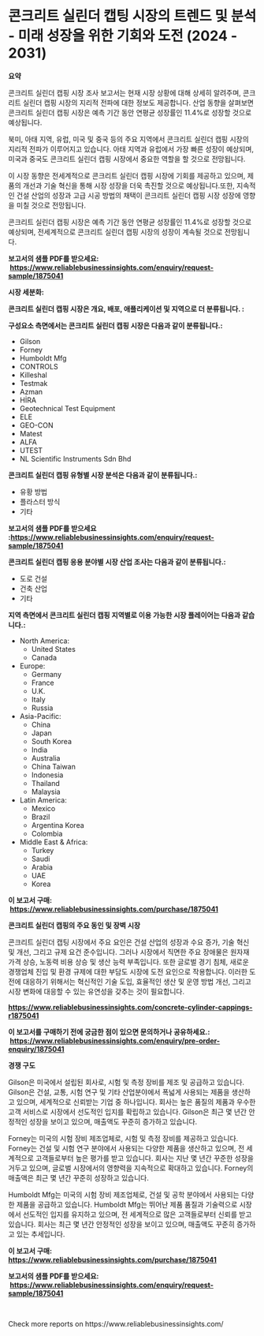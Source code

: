 <p><h1>콘크리트 실린더 캡팅 시장의 트렌드 및 분석 - 미래 성장을 위한 기회와 도전 (2024 - 2031)</h1></p><p><strong>요약</strong></p>
<p><p>콘크리트 실린더 캡핑 시장 조사 보고서는 현재 시장 상황에 대해 상세히 알려주며, 콘크리트 실린더 캡핑 시장의 지리적 전파에 대한 정보도 제공합니다. 산업 동향을 살펴보면 콘크리트 실린더 캡핑 시장은 예측 기간 동안 연평균 성장률인 11.4%로 성장할 것으로 예상됩니다.</p><p>북미, 아태 지역, 유럽, 미국 및 중국 등의 주요 지역에서 콘크리트 실린더 캡핑 시장의 지리적 전파가 이루어지고 있습니다. 아태 지역과 유럽에서 가장 빠른 성장이 예상되며, 미국과 중국도 콘크리트 실린더 캡핑 시장에서 중요한 역할을 할 것으로 전망됩니다.</p><p>이 시장 동향은 전세계적으로 콘크리트 실린더 캡핑 시장에 기회를 제공하고 있으며, 제품의 개선과 기술 혁신을 통해 시장 성장을 더욱 촉진할 것으로 예상됩니다.또한, 지속적인 건설 산업의 성장과 고급 시공 방법의 채택이 콘크리트 실린더 캡핑 시장 성장에 영향을 미칠 것으로 전망됩니다.</p><p>콘크리트 실린더 캡핑 시장은 예측 기간 동안 연평균 성장률인 11.4%로 성장할 것으로 예상되며, 전세계적으로 콘크리트 실린더 캡핑 시장의 성장이 계속될 것으로 전망됩니다.</p></p>
<p><strong>보고서의 샘플 PDF를 받으세요: &nbsp;<a href="https://www.reliablebusinessinsights.com/enquiry/request-sample/1875041">https://www.reliablebusinessinsights.com/enquiry/request-sample/1875041</a></strong></p>
<p><strong>시장 세분화:</strong></p>
<p><strong> 콘크리트 실린더 캡핑 시장은 개요, 배포, 애플리케이션 및 지역으로 더 분류됩니다. :</strong></p>
<p><strong>구성요소 측면에서는 콘크리트 실린더 캡핑 시장은 다음과 같이 분류됩니다.:</strong></p>
<p><ul><li>Gilson</li><li>Forney</li><li>Humboldt Mfg</li><li>CONTROLS</li><li>Killeshal</li><li>Testmak</li><li>Azman</li><li>HİRA</li><li>Geotechnical Test Equipment</li><li>ELE</li><li>GEO-CON</li><li>Matest</li><li>ALFA</li><li>UTEST</li><li>NL Scientific Instruments Sdn Bhd</li></ul></p>
<p><strong> 콘크리트 실린더 캡핑 유형별 시장 분석은 다음과 같이 분류됩니다.:</strong></p>
<p><ul><li>유황 방법</li><li>플라스터 방식</li><li>기타</li></ul></p>
<p><strong>보고서의 샘플 PDF를 받으세요 :<a href="https://www.reliablebusinessinsights.com/enquiry/request-sample/1875041">https://www.reliablebusinessinsights.com/enquiry/request-sample/1875041</a></strong></p>
<p><strong> 콘크리트 실린더 캡핑 응용 분야별 시장 산업 조사는 다음과 같이 분류됩니다.:</strong></p>
<p><ul><li>도로 건설</li><li>건축 산업</li><li>기타</li></ul></p>
<p><strong>지역 측면에서 콘크리트 실린더 캡핑 지역별로 이용 가능한 시장 플레이어는 다음과 같습니다.:</strong></p>
<p><ul>
    <li>
        North America:
        <ul>
            <li>United States</li>
            <li>Canada</li>
        </ul>
    </li>
    <li>
        Europe:
        <ul>
            <li>Germany</li>
            <li>France</li>
            <li>U.K.</li>
            <li>Italy</li>
            <li>Russia</li>
        </ul>
    </li>
    <li>
        Asia-Pacific:
        <ul>
            <li>China</li>
            <li>Japan</li>
            <li>South Korea</li>
            <li>India</li>
            <li>Australia</li>
            <li>China Taiwan</li>
            <li>Indonesia</li>
            <li>Thailand</li>
            <li>Malaysia</li>
        </ul>
    </li>
    <li>
        Latin America:
        <ul>
            <li>Mexico</li>
            <li>Brazil</li>
            <li>Argentina Korea</li>
            <li>Colombia</li>
        </ul>
    </li>
    <li>
        Middle East & Africa:
        <ul>
            <li>Turkey</li>
            <li>Saudi</li>
            <li>Arabia</li>
            <li>UAE</li>
            <li>Korea</li>
        </ul>
    </li>
    </ul></p>
<p><strong>이 보고서 구매: &nbsp;<a href="https://www.reliablebusinessinsights.com/purchase/1875041">https://www.reliablebusinessinsights.com/purchase/1875041</a></strong></p>
<p><strong>콘크리트 실린더 캡핑의 주요 동인 및 장벽 시장</strong></p>
<p><p>콘크리트 실린더 캡팅 시장에서 주요 요인은 건설 산업의 성장과 수요 증가, 기술 혁신 및 개선, 그리고 규제 요건 준수입니다. 그러나 시장에서 직면한 주요 장애물은 원자재 가격 상승, 노동력 비용 상승 및 생산 능력 부족입니다. 또한 글로벌 경기 침체, 새로운 경쟁업체 진입 및 환경 규제에 대한 부담도 시장에 도전 요인으로 작용합니다. 이러한 도전에 대응하기 위해서는 혁신적인 기술 도입, 효율적인 생산 및 운영 방법 개선, 그리고 시장 변화에 대응할 수 있는 유연성을 갖추는 것이 필요합니다.</p></p>
<p><strong><a href="https://www.reliablebusinessinsights.com/concrete-cylinder-cappings-r1875041">https://www.reliablebusinessinsights.com/concrete-cylinder-cappings-r1875041</a></strong></p>
<p><strong>이 보고서를 구매하기 전에 궁금한 점이 있으면 문의하거나 공유하세요.: &nbsp;<a href="https://www.reliablebusinessinsights.com/enquiry/pre-order-enquiry/1875041">https://www.reliablebusinessinsights.com/enquiry/pre-order-enquiry/1875041</a></strong></p>
<p><strong>경쟁 구도</strong></p>
<p><p>Gilson은 미국에서 설립된 회사로, 시험 및 측정 장비를 제조 및 공급하고 있습니다. Gilson은 건설, 교통, 시험 연구 및 기타 산업분야에서 폭넓게 사용되는 제품을 생산하고 있으며, 세계적으로 신뢰받는 기업 중 하나입니다. 회사는 높은 품질의 제품과 우수한 고객 서비스로 시장에서 선도적인 입지를 확립하고 있습니다. Gilson은 최근 몇 년간 안정적인 성장을 보이고 있으며, 매출액도 꾸준히 증가하고 있습니다.</p><p>Forney는 미국의 시험 장비 제조업체로, 시험 및 측정 장비를 제공하고 있습니다. Forney는 건설 및 시험 연구 분야에서 사용되는 다양한 제품을 생산하고 있으며, 전 세계적으로 고객들로부터 높은 평가를 받고 있습니다. 회사는 지난 몇 년간 꾸준한 성장을 거두고 있으며, 글로벌 시장에서의 영향력을 지속적으로 확대하고 있습니다. Forney의 매출액은 최근 몇 년간 꾸준히 성장하고 있습니다.</p><p>Humboldt Mfg는 미국의 시험 장비 제조업체로, 건설 및 공학 분야에서 사용되는 다양한 제품을 공급하고 있습니다. Humboldt Mfg는 뛰어난 제품 품질과 기술력으로 시장에서 선도적인 입지를 유지하고 있으며, 전 세계적으로 많은 고객들로부터 신뢰를 받고 있습니다. 회사는 최근 몇 년간 안정적인 성장을 보이고 있으며, 매출액도 꾸준히 증가하고 있는 추세입니다.</p></p>
<p><strong>이 보고서 구매: &nbsp; <a href="https://www.reliablebusinessinsights.com/purchase/1875041">https://www.reliablebusinessinsights.com/purchase/1875041</a></strong></p>
<p><strong>보고서의 샘플 PDF를 받으세요: &nbsp;<a href="https://www.reliablebusinessinsights.com/enquiry/request-sample/1875041">https://www.reliablebusinessinsights.com/enquiry/request-sample/1875041</a></strong><strong></strong></p>
<p>&nbsp;</p>
<p>Check more reports on https://www.reliablebusinessinsights.com/</p>